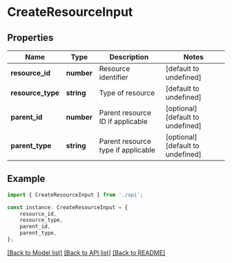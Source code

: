 # CreateResourceInput


## Properties

Name | Type | Description | Notes
------------ | ------------- | ------------- | -------------
**resource_id** | **number** | Resource identifier | [default to undefined]
**resource_type** | **string** | Type of resource | [default to undefined]
**parent_id** | **number** | Parent resource ID if applicable | [optional] [default to undefined]
**parent_type** | **string** | Parent resource type if applicable | [optional] [default to undefined]

## Example

```typescript
import { CreateResourceInput } from './api';

const instance: CreateResourceInput = {
    resource_id,
    resource_type,
    parent_id,
    parent_type,
};
```

[[Back to Model list]](../README.md#documentation-for-models) [[Back to API list]](../README.md#documentation-for-api-endpoints) [[Back to README]](../README.md)
